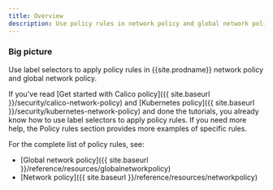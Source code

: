 ```yaml
---
title: Overview
description: Use policy rules in network policy and global network policy as match criteria using label selectors. 
---
```


### Big picture

Use label selectors to apply policy rules in {{site.prodname}} network policy and global network policy. 

If you've read [Get started with Calico policy]({{ site.baseurl }}/security/calico-network-policy) and [Kubernetes policy]({{ site.baseurl }}/security/kubernetes-network-policy) and done the tutorials, you already know how to use label selectors to apply policy rules. If you need more help, the Policy rules section provides more examples of specific rules. 

For the complete list of policy rules, see: 

- [Global network policy]({{ site.baseurl }}/reference/resources/globalnetworkpolicy)
- [Network policy]({{ site.baseurl }}/reference/resources/networkpolicy)
